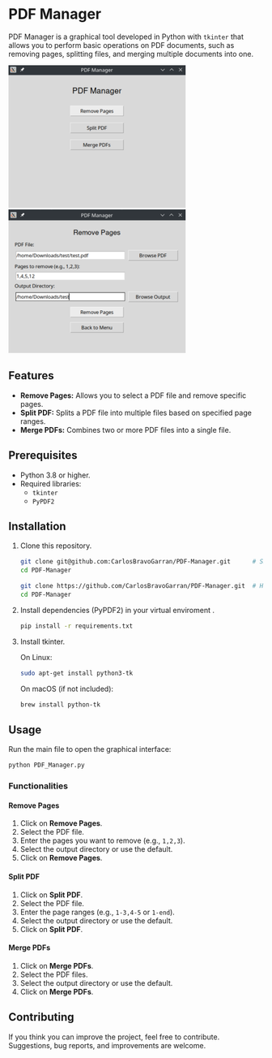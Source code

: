 # PDF Manager

PDF Manager is a graphical tool developed in Python with `tkinter` that allows you to perform basic operations on PDF documents, such as removing pages, splitting files, and merging multiple documents into one.

![Example Image](docs/image.png)
![Example Image](docs/image2.png)

## Features

- **Remove Pages:** Allows you to select a PDF file and remove specific pages.
- **Split PDF:** Splits a PDF file into multiple files based on specified page ranges.
- **Merge PDFs:** Combines two or more PDF files into a single file.

## Prerequisites

- Python 3.8 or higher.
- Required libraries:
  - `tkinter`
  - `PyPDF2`

## Installation

1. Clone this repository.
   ```bash
   git clone git@github.com:CarlosBravoGarran/PDF-Manager.git      # SSH
   cd PDF-Manager
   ```
   ```bash
   git clone https://github.com/CarlosBravoGarran/PDF-Manager.git  # HTTPS
   cd PDF-Manager
   ```
2. Install dependencies (PyPDF2) in your virtual enviroment .
   ```bash
   pip install -r requirements.txt
   ```
3. Install tkinter.

   On Linux:
   ```bash
   sudo apt-get install python3-tk
   ```
   
   On macOS (if not included):
   ```bash
   brew install python-tk
   ```
      

## Usage

Run the main file to open the graphical interface:
```bash
python PDF_Manager.py
```

### Functionalities

#### Remove Pages
1. Click on **Remove Pages**.
2. Select the PDF file.
3. Enter the pages you want to remove (e.g., `1,2,3`).
4. Select the output directory or use the default.
5. Click on **Remove Pages**.

#### Split PDF
1. Click on **Split PDF**.
2. Select the PDF file.
3. Enter the page ranges (e.g., `1-3,4-5` or `1-end`).
4. Select the output directory or use the default.
5. Click on **Split PDF**.

#### Merge PDFs
1. Click on **Merge PDFs**.
2. Select the PDF files.
3. Select the output directory or use the default.
4. Click on **Merge PDFs**.

## Contributing

If you think you can improve the project, feel free to contribute. Suggestions, bug reports, and improvements are welcome.
